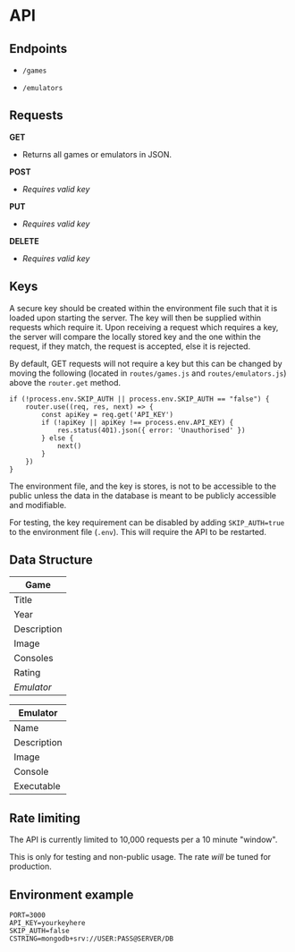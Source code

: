 # API

## Endpoints

* `/games`

* `/emulators`


## Requests

**GET**

* Returns all games or emulators in JSON.

**POST**

* *Requires valid key*

**PUT**

* *Requires valid key*

**DELETE**

* *Requires valid key*

## Keys

A secure key should be created within the environment file such that it is loaded upon starting the server. The key will then be supplied within requests which require it. Upon receiving a request which requires a key, the server will compare the locally stored key and the one within the request, if they match, the request is accepted, else it is rejected.

By default, GET requests will not require a key but this can be changed by moving the following (located in `routes/games.js` and `routes/emulators.js`) above the `router.get` method.

```
if (!process.env.SKIP_AUTH || process.env.SKIP_AUTH == "false") {
    router.use((req, res, next) => {
        const apiKey = req.get('API_KEY')
        if (!apiKey || apiKey !== process.env.API_KEY) {
            res.status(401).json({ error: 'Unauthorised' })
        } else {
            next()
        }
    })
}
```

The environment file, and the key is stores, is not to be accessible to the public unless the data in the database is meant to be publicly accessible and modifiable.

For testing, the key requirement can be disabled by adding `SKIP_AUTH=true` to the environment file (`.env`).
This will require the API to be restarted.


## Data Structure

| **Game**  |
|-------------- |
| Title    | 
| Year   | 
| Description   | 
| Image   | 
| Consoles   | 
| Rating   | 
| *Emulator*   | 

| **Emulator**  |
|-------------- |
| Name    | 
| Description   | 
| Image   | 
| Console   | 
| Executable   | 

## Rate limiting

The API is currently limited to 10,000 requests per a 10 minute "window".

This is only for testing and non-public usage. The rate *will* be tuned for production.

## Environment example

```
PORT=3000
API_KEY=yourkeyhere
SKIP_AUTH=false
CSTRING=mongodb+srv://USER:PASS@SERVER/DB
```
